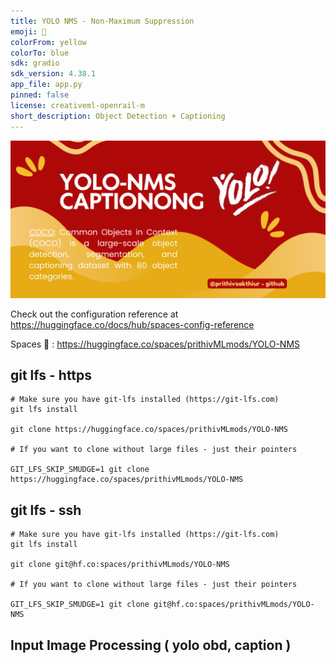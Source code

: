 ```yaml
---
title: YOLO NMS - Non-Maximum Suppression
emoji: 🐠
colorFrom: yellow
colorTo: blue
sdk: gradio
sdk_version: 4.38.1
app_file: app.py
pinned: false
license: creativeml-openrail-m
short_description: Object Detection + Captioning
---
```


![alt text](assets/111.png)

Check out the configuration reference at https://huggingface.co/docs/hub/spaces-config-reference

Spaces 🔗 : https://huggingface.co/spaces/prithivMLmods/YOLO-NMS

## git lfs - https

    # Make sure you have git-lfs installed (https://git-lfs.com)
    git lfs install
    
    git clone https://huggingface.co/spaces/prithivMLmods/YOLO-NMS
    
    # If you want to clone without large files - just their pointers
    
    GIT_LFS_SKIP_SMUDGE=1 git clone https://huggingface.co/spaces/prithivMLmods/YOLO-NMS

## git lfs - ssh

    # Make sure you have git-lfs installed (https://git-lfs.com)
    git lfs install
    
    git clone git@hf.co:spaces/prithivMLmods/YOLO-NMS
    
    # If you want to clone without large files - just their pointers
    
    GIT_LFS_SKIP_SMUDGE=1 git clone git@hf.co:spaces/prithivMLmods/YOLO-NMS

## Input Image Processing ( yolo obd, caption )
